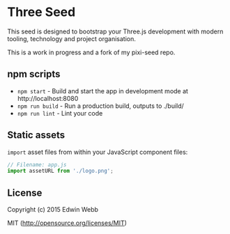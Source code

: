# Three Seed

This seed is designed to bootstrap your Three.js development with modern tooling, technology and project organisation.

This is a work in progress and a fork of my pixi-seed repo.

## npm scripts

* `npm start` - Build and start the app in development mode at http://localhost:8080
* `npm run build` - Run a production build, outputs to ./build/
* `npm run lint` - Lint your code

## Static assets

`import` asset files from within your JavaScript component files:

```javascript
// Filename: app.js
import assetURL from './logo.png';
```

## License

Copyright (c) 2015 Edwin Webb

MIT (http://opensource.org/licenses/MIT)
